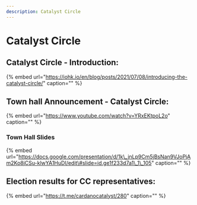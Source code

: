 ```yaml
---
description: Catalyst Circle
---
```


# Catalyst Circle

## Catalyst Circle - Introduction:

{% embed url="https://iohk.io/en/blog/posts/2021/07/08/introducing-the-catalyst-circle/" caption="" %}

## Town hall Announcement - Catalyst Circle:

{% embed url="https://www.youtube.com/watch?v=YRxEKtpoL2o" caption="" %}

### Town Hall Slides

{% embed url="https://docs.google.com/presentation/d/1k\_jnLp9Cm5jBsNan9VJoPjAm2Ko8jCSu-klwYA1HuDI/edit\#slide=id.ge1f233d7a1\_1\_105" caption="" %}

## Election results for CC representatives:

{% embed url="https://t.me/cardanocatalyst/280" caption="" %}

